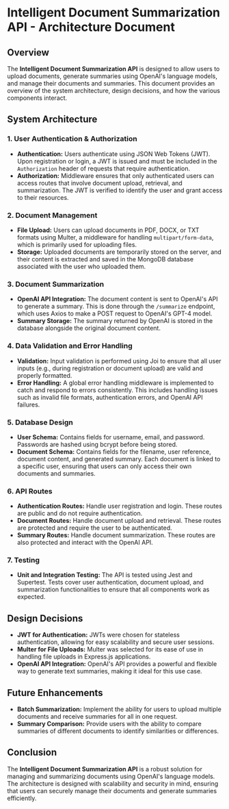 # Intelligent Document Summarization API - Architecture Document

## Overview
The **Intelligent Document Summarization API** is designed to allow users to upload documents, generate summaries using OpenAI's language models, and manage their documents and summaries. This document provides an overview of the system architecture, design decisions, and how the various components interact.

## System Architecture

### 1. User Authentication & Authorization
- **Authentication:** Users authenticate using JSON Web Tokens (JWT). Upon registration or login, a JWT is issued and must be included in the `Authorization` header of requests that require authentication.
- **Authorization:** Middleware ensures that only authenticated users can access routes that involve document upload, retrieval, and summarization. The JWT is verified to identify the user and grant access to their resources.

### 2. Document Management
- **File Upload:** Users can upload documents in PDF, DOCX, or TXT formats using Multer, a middleware for handling `multipart/form-data`, which is primarily used for uploading files.
- **Storage:** Uploaded documents are temporarily stored on the server, and their content is extracted and saved in the MongoDB database associated with the user who uploaded them.

### 3. Document Summarization
- **OpenAI API Integration:** The document content is sent to OpenAI's API to generate a summary. This is done through the `/summarize` endpoint, which uses Axios to make a POST request to OpenAI's GPT-4 model.
- **Summary Storage:** The summary returned by OpenAI is stored in the database alongside the original document content.

### 4. Data Validation and Error Handling
- **Validation:** Input validation is performed using Joi to ensure that all user inputs (e.g., during registration or document upload) are valid and properly formatted.
- **Error Handling:** A global error handling middleware is implemented to catch and respond to errors consistently. This includes handling issues such as invalid file formats, authentication errors, and OpenAI API failures.

### 5. Database Design
- **User Schema:** Contains fields for username, email, and password. Passwords are hashed using bcrypt before being stored.
- **Document Schema:** Contains fields for the filename, user reference, document content, and generated summary. Each document is linked to a specific user, ensuring that users can only access their own documents and summaries.

### 6. API Routes
- **Authentication Routes:** Handle user registration and login. These routes are public and do not require authentication.
- **Document Routes:** Handle document upload and retrieval. These routes are protected and require the user to be authenticated.
- **Summary Routes:** Handle document summarization. These routes are also protected and interact with the OpenAI API.

### 7. Testing
- **Unit and Integration Testing:** The API is tested using Jest and Supertest. Tests cover user authentication, document upload, and summarization functionalities to ensure that all components work as expected.

## Design Decisions
- **JWT for Authentication:** JWTs were chosen for stateless authentication, allowing for easy scalability and secure user sessions.
- **Multer for File Uploads:** Multer was selected for its ease of use in handling file uploads in Express.js applications.
- **OpenAI API Integration:** OpenAI's API provides a powerful and flexible way to generate text summaries, making it ideal for this use case.

## Future Enhancements
- **Batch Summarization:** Implement the ability for users to upload multiple documents and receive summaries for all in one request.
- **Summary Comparison:** Provide users with the ability to compare summaries of different documents to identify similarities or differences.

## Conclusion
The **Intelligent Document Summarization API** is a robust solution for managing and summarizing documents using OpenAI's language models. The architecture is designed with scalability and security in mind, ensuring that users can securely manage their documents and generate summaries efficiently.
